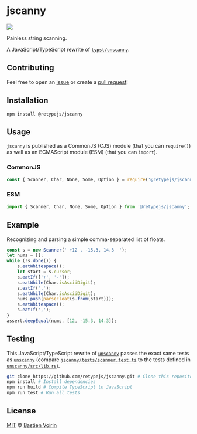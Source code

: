 # jscanny

![](https://badgen.net/github/release/retypejs/jscanny)

Painless string scanning.

A JavaScript/TypeScript rewrite of [`typst/unscanny`](https://github.com/typst/unscanny).

## Contributing

Feel free to open an [issue](https://github.com/retypejs/jscanny/issues) or create a [pull request](https://github.com/retypejs/jscanny/pulls)!

## Installation

```
npm install @retypejs/jscanny
```

## Usage

`jscanny` is published as a CommonJS (CJS) module (that you can `require()`) as well as an ECMAScript module (ESM) (that you can `import`).

### CommonJS

```js
const { Scanner, Char, None, Some, Option } = require('@retypejs/jscanny');
```

### ESM

```js
import { Scanner, Char, None, Some, Option } from '@retypejs/jscanny';
```

## Example

Recognizing and parsing a simple comma-separated list of floats.

```js
const s = new Scanner(' +12 , -15.3, 14.3  ');
let nums = [];
while (!s.done()) {
    s.eatWhitespace();
    let start = s.cursor;
    s.eatIf(['+', '-']);
    s.eatWhile(Char.isAsciiDigit);
    s.eatIf('.');
    s.eatWhile(Char.isAsciiDigit);
    nums.push(parseFloat(s.from(start)));
    s.eatWhitespace();
    s.eatIf(',');
}
assert.deepEqual(nums, [12, -15.3, 14.3]);
```

## Testing

This JavaScript/TypeScript rewrite of [`unscanny`](https://github.com/typst/unscanny) passes the exact same tests as [`unscanny`](https://github.com/typst/unscanny) (compare [`jscanny/tests/scanner.test.ts`](https://github.com/retypejs/jscanny/blob/main/tests/scanner.test.ts) to the tests defined in [`unscanny/src/lib.rs`](https://github.com/typst/unscanny/blob/main/src/lib.rs)).

```sh
git clone https://github.com/retypejs/jscanny.git # Clone this repository
npm install # Install dependencies
npm run build # Compile TypeScript to JavaScript
npm run test # Run all tests
```

## License

[MIT](https://github.com/retypejs/jscanny/blob/main/LICENSE) © [Bastien Voirin](https://github.com/bastienvoirin)